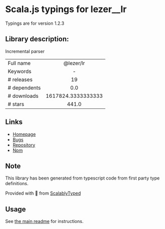 
# Scala.js typings for lezer__lr

Typings are for version 1.2.3

## Library description:
Incremental parser

|                    |                 |
| ------------------ | :-------------: |
| Full name          | @lezer/lr |
| Keywords           | - |
| # releases         | 19 |
| # dependents       | 0.0 |
| # downloads        | 1617824.3333333333 |
| # stars            | 441.0 |

## Links
- [Homepage](https://github.com/lezer-parser/lr#readme)
- [Bugs](https://github.com/lezer-parser/lr/issues)
- [Repository](https://github.com/lezer-parser/lr)
- [Npm](https://www.npmjs.com/package/%40lezer%2Flr)
    


## Note
This library has been generated from typescript code from first party type definitions.

Provided with :purple_heart: from [ScalablyTyped](https://github.com/oyvindberg/ScalablyTyped)

## Usage
See [the main readme](../../readme.md) for instructions.


